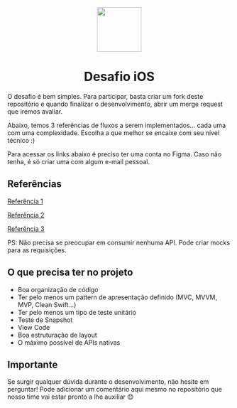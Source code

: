 <div align="center">

  <img src="https://user-images.githubusercontent.com/55195343/153007587-318033ab-05d7-402a-b2aa-2a1ec0f69717.png" width="100" height="100">

# Desafio iOS

 </div>
  
O desafio é bem simples. Para participar, basta criar um fork deste repositório e quando finalizar o desenvolvimento, abrir um merge request que iremos avaliar.

Abaixo, temos 3 referências de fluxos a serem implementados… cada uma com uma complexidade. Escolha a que melhor se encaixe com seu nível técnico :)

Para acessar os links abaixo é preciso ter uma conta no Figma. Caso não tenha, é só criar uma com algum e-mail pessoal.

## Referências

[Referência 1](https://www.figma.com/file/Bf6ul6YwCl7LYgQstchC8Z/Desafio-iOS-%7C-Junior---Pleno?node-id=0%3A1)

[Referência 2](https://www.figma.com/file/GQx9gkblXwiGp44bn1C3AF/Desafio-iOS-%7C-Pleno---Senior?node-id=0%3A1)

[Referência 3](https://www.figma.com/file/22Q1QhHeIN9EOZwUesWdF9/Desafio-iOS-%7C-Senior---Especialista?node-id=0%3A1)


PS: Não precisa se preocupar em consumir nenhuma API. Pode criar mocks para as requisições.

## O que precisa ter no projeto
- Boa organização de código
- Ter pelo menos um pattern de apresentação definido (MVC, MVVM, MVP, Clean Swift…)
- Ter pelo menos um tipo de teste unitário
- Teste de Snapshot
- View Code
- Boa estruturação de layout
- O máximo possível de APIs nativas

## Importante
Se surgir qualquer dúvida durante o desenvolvimento, não hesite em perguntar! Pode adicionar um comentário aqui mesmo no repositório que nosso time vai estar pronto a lhe auxiliar 😊
